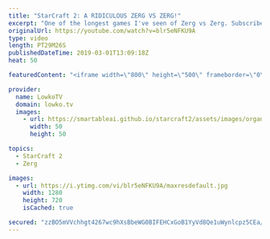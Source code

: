 ```yaml
---
title: "StarCraft 2: A RIDICULOUS ZERG VS ZERG!"
excerpt: "One of the longest games I've seen of Zerg vs Zerg. Subscribe for more videos: http://lowko.tv/youtube Insane Protoss macro: https://goo.gl/kYVEow  Denver versus Namshar in a really epic match of Zerg vs Zerg. While Denver decides to open up very defensively, he quickly piles on the aggression in the"
originalUrl: https://youtube.com/watch?v=blr5eNFKU9A
type: video
length: PT29M26S
publishedDateTime: 2019-03-01T13:09:18Z
heat: 50

featuredContent: "<iframe width=\"800\" height=\"500\" frameborder=\"0\" src=\"https://www.youtube.com/embed/blr5eNFKU9A\" allow=\"accelerometer; autoplay; encrypted-media; gyroscope; picture-in-picture\" allowfullscreen></iframe>"

provider:
  name: LowkoTV
  domain: lowko.tv
  images:
    - url: https://smartableai.github.io/starcraft2/assets/images/organizations/lowko.tv-50x50.jpg
      width: 50
      height: 50

topics:
  - StarCraft 2
  - Zerg

images:
  - url: https://i.ytimg.com/vi/blr5eNFKU9A/maxresdefault.jpg
    width: 1280
    height: 720
    isCached: true

secured: "zzBO5mVVchhgt4267wc9hXsBbeWG0BIFEHCxGoB1YyVd8Qe1uWynlcpz5CEa/q5XHiUNnv5oZkgaiHe0LJ59/wdnDbVt4klyBvilasn1ZyDNpnzJvCczsK7bLgXSLMOpHXJvrBbxK4fLlCR1Bg6NbguJde0Xmn9Cj4gIKL1HPRiE6KE+AyAtP6u5ZOcrkJcmG9HesBEUpWafi5UveLvbZOX9ctzyJWhzxFlyYW1XLzllrWYdNYG9b7t3fOxA4wN5uDqlmG6ClmCrb17zXYGpW96vx263jPgAttTZsUMx0Kahl7BDEy6MpeUO6krUkxxgje57m9/Xab4Nv4lu3FkzkZxAYHbfA8kTcg+PaWEMlvLDEp7b3c1I/EeoHrqyyzoelMSk4nfK8zsyRJEZFMze0cSB/aruZfYE1LwUohVycJo=;+5Ua2e6YwaOtYvJUpViumg=="
---
```


